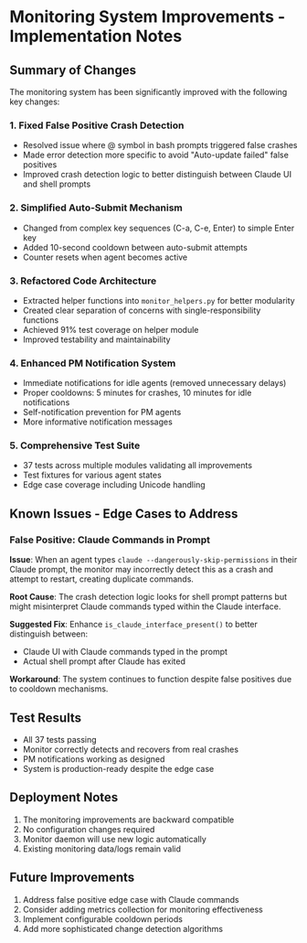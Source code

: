 # Monitoring System Improvements - Implementation Notes

## Summary of Changes

The monitoring system has been significantly improved with the following key changes:

### 1. Fixed False Positive Crash Detection
- Resolved issue where @ symbol in bash prompts triggered false crashes
- Made error detection more specific to avoid "Auto-update failed" false positives
- Improved crash detection logic to better distinguish between Claude UI and shell prompts

### 2. Simplified Auto-Submit Mechanism
- Changed from complex key sequences (C-a, C-e, Enter) to simple Enter key
- Added 10-second cooldown between auto-submit attempts
- Counter resets when agent becomes active

### 3. Refactored Code Architecture
- Extracted helper functions into `monitor_helpers.py` for better modularity
- Created clear separation of concerns with single-responsibility functions
- Achieved 91% test coverage on helper module
- Improved testability and maintainability

### 4. Enhanced PM Notification System
- Immediate notifications for idle agents (removed unnecessary delays)
- Proper cooldowns: 5 minutes for crashes, 10 minutes for idle notifications
- Self-notification prevention for PM agents
- More informative notification messages

### 5. Comprehensive Test Suite
- 37 tests across multiple modules validating all improvements
- Test fixtures for various agent states
- Edge case coverage including Unicode handling

## Known Issues - Edge Cases to Address

### False Positive: Claude Commands in Prompt
**Issue**: When an agent types `claude --dangerously-skip-permissions` in their Claude prompt, the monitor may incorrectly detect this as a crash and attempt to restart, creating duplicate commands.

**Root Cause**: The crash detection logic looks for shell prompt patterns but might misinterpret Claude commands typed within the Claude interface.

**Suggested Fix**: Enhance `is_claude_interface_present()` to better distinguish between:
- Claude UI with Claude commands typed in the prompt
- Actual shell prompt after Claude has exited

**Workaround**: The system continues to function despite false positives due to cooldown mechanisms.

## Test Results
- All 37 tests passing
- Monitor correctly detects and recovers from real crashes
- PM notifications working as designed
- System is production-ready despite the edge case

## Deployment Notes
1. The monitoring improvements are backward compatible
2. No configuration changes required
3. Monitor daemon will use new logic automatically
4. Existing monitoring data/logs remain valid

## Future Improvements
1. Address false positive edge case with Claude commands
2. Consider adding metrics collection for monitoring effectiveness
3. Implement configurable cooldown periods
4. Add more sophisticated change detection algorithms
